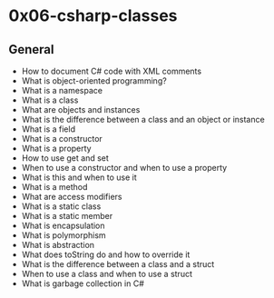 # 0x06-csharp-classes

## General

* How to document C# code with XML comments
* What is object-oriented programming?
* What is a namespace
* What is a class
* What are objects and instances
* What is the difference between a class and an object or instance
* What is a field
* What is a constructor
* What is a property
* How to use get and set
* When to use a constructor and when to use a property
* What is this and when to use it
* What is a method
* What are access modifiers
* What is a static class
* What is a static member
* What is encapsulation
* What is polymorphism
* What is abstraction
* What does toString do and how to override it
* What is the difference between a class and a struct
* When to use a class and when to use a struct
* What is garbage collection in C#
